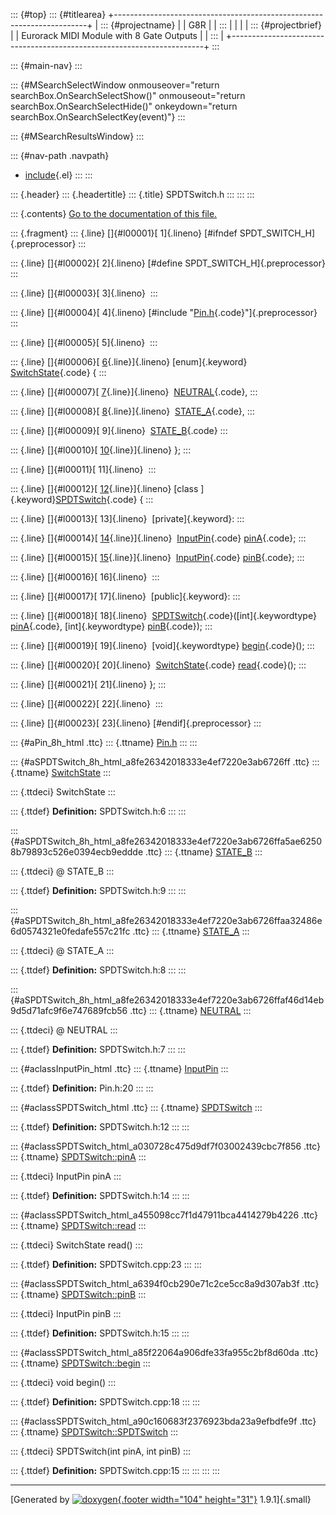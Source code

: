 ::: {#top}
::: {#titlearea}
+-----------------------------------------------------------------------+
| ::: {#projectname}                                                    |
| G8R                                                                   |
| :::                                                                   |
|                                                                       |
| ::: {#projectbrief}                                                   |
| Eurorack MIDI Module with 8 Gate Outputs                              |
| :::                                                                   |
+-----------------------------------------------------------------------+
:::

::: {#main-nav}
:::

::: {#MSearchSelectWindow onmouseover="return searchBox.OnSearchSelectShow()" onmouseout="return searchBox.OnSearchSelectHide()" onkeydown="return searchBox.OnSearchSelectKey(event)"}
:::

::: {#MSearchResultsWindow}
:::

::: {#nav-path .navpath}
-   [include](dir_d44c64559bbebec7f509842c48db8b23.html){.el}
:::
:::

::: {.header}
::: {.headertitle}
::: {.title}
SPDTSwitch.h
:::
:::
:::

::: {.contents}
[Go to the documentation of this file.](SPDTSwitch_8h.html)

::: {.fragment}
::: {.line}
[]{#l00001}[ 1]{.lineno} [\#ifndef SPDT\_SWITCH\_H]{.preprocessor}
:::

::: {.line}
[]{#l00002}[ 2]{.lineno} [\#define SPDT\_SWITCH\_H]{.preprocessor}
:::

::: {.line}
[]{#l00003}[ 3]{.lineno} 
:::

::: {.line}
[]{#l00004}[ 4]{.lineno} [\#include
\"[Pin.h](Pin_8h.html){.code}\"]{.preprocessor}
:::

::: {.line}
[]{#l00005}[ 5]{.lineno} 
:::

::: {.line}
[]{#l00006}[
[6](SPDTSwitch_8h.html#a8fe26342018333e4ef7220e3ab6726ff){.line}]{.lineno} [enum]{.keyword}
[SwitchState](SPDTSwitch_8h.html#a8fe26342018333e4ef7220e3ab6726ff){.code}
{
:::

::: {.line}
[]{#l00007}[
[7](SPDTSwitch_8h.html#a8fe26342018333e4ef7220e3ab6726ffaf46d14eb9d5d71afc9f6e747689fcb56){.line}]{.lineno} 
[NEUTRAL](SPDTSwitch_8h.html#a8fe26342018333e4ef7220e3ab6726ffaf46d14eb9d5d71afc9f6e747689fcb56){.code},
:::

::: {.line}
[]{#l00008}[
[8](SPDTSwitch_8h.html#a8fe26342018333e4ef7220e3ab6726ffaa32486e6d0574321e0fedafe557c21fc){.line}]{.lineno} 
[STATE\_A](SPDTSwitch_8h.html#a8fe26342018333e4ef7220e3ab6726ffaa32486e6d0574321e0fedafe557c21fc){.code},
:::

::: {.line}
[]{#l00009}[ 9]{.lineno} 
[STATE\_B](SPDTSwitch_8h.html#a8fe26342018333e4ef7220e3ab6726ffa5ae62508b79893c526e0394ecb9eddde){.code}
:::

::: {.line}
[]{#l00010}[
[10](SPDTSwitch_8h.html#a8fe26342018333e4ef7220e3ab6726ffa5ae62508b79893c526e0394ecb9eddde){.line}]{.lineno} };
:::

::: {.line}
[]{#l00011}[ 11]{.lineno} 
:::

::: {.line}
[]{#l00012}[ [12](classSPDTSwitch.html){.line}]{.lineno} [class
]{.keyword}[SPDTSwitch](classSPDTSwitch.html){.code} {
:::

::: {.line}
[]{#l00013}[ 13]{.lineno}  [private]{.keyword}:
:::

::: {.line}
[]{#l00014}[
[14](classSPDTSwitch.html#a030728c475d9df7f03002439cbc7f856){.line}]{.lineno} 
[InputPin](classInputPin.html){.code}
[pinA](classSPDTSwitch.html#a030728c475d9df7f03002439cbc7f856){.code};
:::

::: {.line}
[]{#l00015}[
[15](classSPDTSwitch.html#a6394f0cb290e71c2ce5cc8a9d307ab3f){.line}]{.lineno} 
[InputPin](classInputPin.html){.code}
[pinB](classSPDTSwitch.html#a6394f0cb290e71c2ce5cc8a9d307ab3f){.code};
:::

::: {.line}
[]{#l00016}[ 16]{.lineno} 
:::

::: {.line}
[]{#l00017}[ 17]{.lineno}  [public]{.keyword}:
:::

::: {.line}
[]{#l00018}[ 18]{.lineno} 
[SPDTSwitch](classSPDTSwitch.html#a90c160683f2376923bda23a9efbdfe9f){.code}([int]{.keywordtype}
[pinA](classSPDTSwitch.html#a030728c475d9df7f03002439cbc7f856){.code},
[int]{.keywordtype}
[pinB](classSPDTSwitch.html#a6394f0cb290e71c2ce5cc8a9d307ab3f){.code});
:::

::: {.line}
[]{#l00019}[ 19]{.lineno}  [void]{.keywordtype}
[begin](classSPDTSwitch.html#a85f22064a906dfe33fa955c2bf8d60da){.code}();
:::

::: {.line}
[]{#l00020}[ 20]{.lineno} 
[SwitchState](SPDTSwitch_8h.html#a8fe26342018333e4ef7220e3ab6726ff){.code}
[read](classSPDTSwitch.html#a455098cc7f1d47911bca4414279b4226){.code}();
:::

::: {.line}
[]{#l00021}[ 21]{.lineno} };
:::

::: {.line}
[]{#l00022}[ 22]{.lineno} 
:::

::: {.line}
[]{#l00023}[ 23]{.lineno} [\#endif]{.preprocessor}
:::

::: {#aPin_8h_html .ttc}
::: {.ttname}
[Pin.h](Pin_8h.html)
:::
:::

::: {#aSPDTSwitch_8h_html_a8fe26342018333e4ef7220e3ab6726ff .ttc}
::: {.ttname}
[SwitchState](SPDTSwitch_8h.html#a8fe26342018333e4ef7220e3ab6726ff)
:::

::: {.ttdeci}
SwitchState
:::

::: {.ttdef}
**Definition:** SPDTSwitch.h:6
:::
:::

::: {#aSPDTSwitch_8h_html_a8fe26342018333e4ef7220e3ab6726ffa5ae62508b79893c526e0394ecb9eddde .ttc}
::: {.ttname}
[STATE\_B](SPDTSwitch_8h.html#a8fe26342018333e4ef7220e3ab6726ffa5ae62508b79893c526e0394ecb9eddde)
:::

::: {.ttdeci}
@ STATE\_B
:::

::: {.ttdef}
**Definition:** SPDTSwitch.h:9
:::
:::

::: {#aSPDTSwitch_8h_html_a8fe26342018333e4ef7220e3ab6726ffaa32486e6d0574321e0fedafe557c21fc .ttc}
::: {.ttname}
[STATE\_A](SPDTSwitch_8h.html#a8fe26342018333e4ef7220e3ab6726ffaa32486e6d0574321e0fedafe557c21fc)
:::

::: {.ttdeci}
@ STATE\_A
:::

::: {.ttdef}
**Definition:** SPDTSwitch.h:8
:::
:::

::: {#aSPDTSwitch_8h_html_a8fe26342018333e4ef7220e3ab6726ffaf46d14eb9d5d71afc9f6e747689fcb56 .ttc}
::: {.ttname}
[NEUTRAL](SPDTSwitch_8h.html#a8fe26342018333e4ef7220e3ab6726ffaf46d14eb9d5d71afc9f6e747689fcb56)
:::

::: {.ttdeci}
@ NEUTRAL
:::

::: {.ttdef}
**Definition:** SPDTSwitch.h:7
:::
:::

::: {#aclassInputPin_html .ttc}
::: {.ttname}
[InputPin](classInputPin.html)
:::

::: {.ttdef}
**Definition:** Pin.h:20
:::
:::

::: {#aclassSPDTSwitch_html .ttc}
::: {.ttname}
[SPDTSwitch](classSPDTSwitch.html)
:::

::: {.ttdef}
**Definition:** SPDTSwitch.h:12
:::
:::

::: {#aclassSPDTSwitch_html_a030728c475d9df7f03002439cbc7f856 .ttc}
::: {.ttname}
[SPDTSwitch::pinA](classSPDTSwitch.html#a030728c475d9df7f03002439cbc7f856)
:::

::: {.ttdeci}
InputPin pinA
:::

::: {.ttdef}
**Definition:** SPDTSwitch.h:14
:::
:::

::: {#aclassSPDTSwitch_html_a455098cc7f1d47911bca4414279b4226 .ttc}
::: {.ttname}
[SPDTSwitch::read](classSPDTSwitch.html#a455098cc7f1d47911bca4414279b4226)
:::

::: {.ttdeci}
SwitchState read()
:::

::: {.ttdef}
**Definition:** SPDTSwitch.cpp:23
:::
:::

::: {#aclassSPDTSwitch_html_a6394f0cb290e71c2ce5cc8a9d307ab3f .ttc}
::: {.ttname}
[SPDTSwitch::pinB](classSPDTSwitch.html#a6394f0cb290e71c2ce5cc8a9d307ab3f)
:::

::: {.ttdeci}
InputPin pinB
:::

::: {.ttdef}
**Definition:** SPDTSwitch.h:15
:::
:::

::: {#aclassSPDTSwitch_html_a85f22064a906dfe33fa955c2bf8d60da .ttc}
::: {.ttname}
[SPDTSwitch::begin](classSPDTSwitch.html#a85f22064a906dfe33fa955c2bf8d60da)
:::

::: {.ttdeci}
void begin()
:::

::: {.ttdef}
**Definition:** SPDTSwitch.cpp:18
:::
:::

::: {#aclassSPDTSwitch_html_a90c160683f2376923bda23a9efbdfe9f .ttc}
::: {.ttname}
[SPDTSwitch::SPDTSwitch](classSPDTSwitch.html#a90c160683f2376923bda23a9efbdfe9f)
:::

::: {.ttdeci}
SPDTSwitch(int pinA, int pinB)
:::

::: {.ttdef}
**Definition:** SPDTSwitch.cpp:15
:::
:::
:::
:::

------------------------------------------------------------------------

[Generated by [![doxygen](doxygen.svg){.footer width="104"
height="31"}](https://www.doxygen.org/index.html) 1.9.1]{.small}
